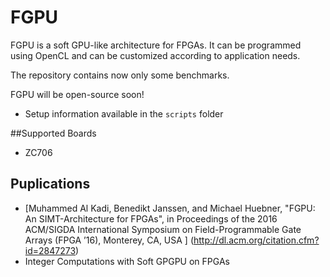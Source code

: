 # FGPU
FGPU is a soft GPU-like architecture for FPGAs. It can be programmed using OpenCL and can be customized according to application needs.

The repository contains now only some benchmarks.

FGPU will be open-source soon!

+ Setup information available in the `scripts` folder

##Supported Boards
+ ZC706

## Puplications

 * [Muhammed Al Kadi, Benedikt Janssen, and Michael Huebner, "FGPU: An SIMT-Architecture for FPGAs", in Proceedings of the 2016 ACM/SIGDA International Symposium on Field-Programmable Gate Arrays (FPGA ’16), Monterey, CA, USA ] (http://dl.acm.org/citation.cfm?id=2847273)
 * Integer Computations with Soft GPGPU on FPGAs
